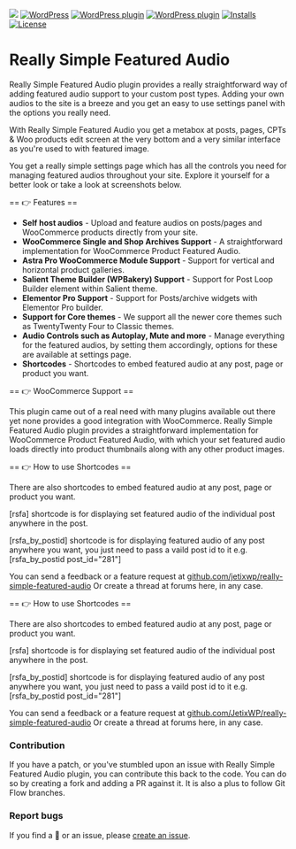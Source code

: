 
![](https://img.shields.io/wordpress/plugin/wp-version/really-simple-featured-audio)
[![WordPress](https://img.shields.io/wordpress/v/really-simple-featured-audio.svg?style=flat)]()
[![WordPress plugin](https://img.shields.io/wordpress/plugin/v/really-simple-featured-audio.svg?style=flat)](https://wordpress.org/plugins/really-simple-featured-audio/)
[![WordPress plugin](https://img.shields.io/wordpress/plugin/dt/really-simple-featured-audio.svg?style=flat)](https://wordpress.org/plugins/really-simple-featured-audio/) [![Installs](https://img.shields.io/wordpress/plugin/installs/really-simple-featured-audio.svg)](https://wordpress.org/plugins/really-simple-featured-audio/) [![License](https://img.shields.io/badge/license-GPL--2.0%2B-red.svg)](https://github.com/lushkant/really-simple-featured-audio/blob/master/license.txt)

Really Simple Featured Audio
===

Really Simple Featured Audio plugin provides a really straightforward way of adding featured audio support to your custom post types. Adding your own audios to the site is a breeze and you get an easy to use settings panel with the options you really need.

With Really Simple Featured Audio you get a metabox at posts, pages, CPTs & Woo products edit screen at the very bottom and a very similar interface as you're used to with featured image.

You get a really simple settings page which has all the controls you need for managing featured audios throughout your site. Explore it yourself for a better look or take a look at screenshots below.


== 👉️ Features ==

* **Self host audios** - Upload and feature audios on posts/pages and WooCommerce products directly from your site.
* **WooCommerce Single and Shop Archives Support** - A straightforward implementation for WooCommerce Product Featured Audio.
* **Astra Pro WooCommerce Module Support** - Support for vertical and horizontal product galleries.
* **Salient Theme Builder (WPBakery) Support** - Support for Post Loop Builder element within Salient theme.
* **Elementor Pro Support** - Support for Posts/archive widgets with Elementor Pro builder.
* **Support for Core themes** - We support all the newer core themes such as TwentyTwenty Four to Classic themes.
* **Audio Controls such as Autoplay, Mute and more** - Manage everything for the featured audios, by setting them accordingly, options for these are available at settings page.
* **Shortcodes** - Shortcodes to embed featured audio at any post, page or product you want.


== 👉️ WooCommerce Support ==

This plugin came out of a real need with many plugins available out there yet none provides a good integration with WooCommerce.
Really Simple Featured Audio plugin provides a straightforward implementation for WooCommerce Product Featured Audio, with which your set featured audio loads directly into product thumbnails along with any other product images.

== 👉️ How to use Shortcodes ==

There are also shortcodes to embed featured audio at any post, page or product you want.

[rsfa] shortcode is for displaying set featured audio of the individual post anywhere in the post.

[rsfa_by_postid] shortcode is for displaying featured audio of any post anywhere you want, you just need to pass a vaild post id to it e.g. [rsfa_by_postid post_id="281"]

You can send a feedback or a feature request at [github.com/jetixwp/really-simple-featured-audio](https://github.com/smalltowndev/really-simple-featured-audio) Or create a thread at forums here, in any case.

== 👉️ How to use Shortcodes ==

There are also shortcodes to embed featured audio at any post, page or product you want.

[rsfa] shortcode is for displaying set featured audio of the individual post anywhere in the post.

[rsfa_by_postid] shortcode is for displaying featured audio of any post anywhere you want, you just need to pass a vaild post id to it e.g. [rsfa_by_postid post_id="281"]

You can send a feedback or a feature request at [github.com/JetixWP/really-simple-featured-audio](https://github.com/JetixWP/really-simple-featured-audio) Or create a thread at forums here, in any case.

### Contribution
If you have a patch, or you've stumbled upon an issue with Really Simple Featured Audio plugin, you can contribute this back to the code. You can do so by creating a fork and adding a PR against it.
It is also a plus to follow Git Flow branches.

### Report bugs
If you find a 🐞 or an issue, please [create an issue](https://github.com/JetixWP/really-simple-featured-audio/issues/new).
